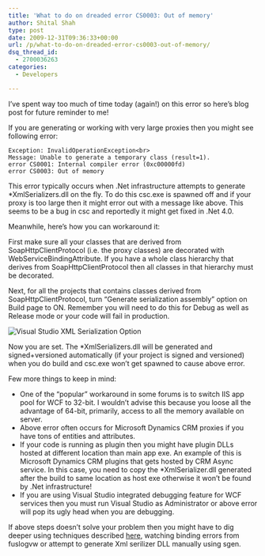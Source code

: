 ```yaml
---
title: 'What to do on dreaded error CS0003: Out of memory'
author: Shital Shah
type: post
date: 2009-12-31T09:36:33+00:00
url: /p/what-to-do-on-dreaded-error-cs0003-out-of-memory/
dsq_thread_id:
  - 2700036263
categories:
  - Developers

---
```

I’ve spent way too much of time today (again!) on this error so here’s blog post for future reminder to me!

If you are generating or working with very large proxies then you might see following error:

<pre class="code-block code-text"><code class="no-highlight">Exception: InvalidOperationException&lt;br>
Message: Unable to generate a temporary class (result=1).
error CS0001: Internal compiler error (0xc00000fd)
error CS0003: Out of memory</code></pre>

This error typically occurs when .Net infrastructure attempts to generate *XmlSerializers.dll on the fly. To do this csc.exe is spawned off and if your proxy is too large then it might error out with a message like above. This seems to be a bug in csc and reportedly it might get fixed in .Net 4.0.

Meanwhile, here’s how you can workaround it:

First make sure all your classes that are derived from SoapHttpClientProtocol (i.e. the proxy classes) are decorated with WebServiceBindingAttribute. If you have a whole class hierarchy that derives from SoapHttpClientProtocol then all classes in that hierarchy must be decorated.

Next, for all the projects that contains classes derived from SoapHttpClientProtocol, turn “Generate serialization assembly” option on Build page to ON. Remember you will need to do this for Debug as well as Release mode or your code will fail in production.


![Visual Studio XML Serialization Option][1] 

Now you are set. The *XmlSerializers.dll will be generated and signed+versioned automatically (if your project is signed and versioned) when you do build and csc.exe won’t get spawned to cause above error.

Few more things to keep in mind:

  * One of the “popular” workaround in some forums is to switch IIS app pool for WCF to 32-bit. I wouldn’t advise this because you loose all the advantage of 64-bit, primarily, access to all the memory available on server.
  * Above error often occurs for Microsoft Dynamics CRM proxies if you have tons of entities and attributes.
  * If your code is running as plugin then you might have plugin DLLs hosted at different location than main app exe. An example of this is Microsoft Dynamics CRM plugins that gets hosted by CRM Async service. In this case, you need to copy the *XmlSerializer.dll generated after the build to same location as host exe otherwise it won’t be found by .Net infrastructure!
  * If you are using Visual Studio integrated debugging feature for WCF services then you must run Visual Studio as Administrator or above error will pop its ugly head when you are debugging.

If above steps doesn’t solve your problem then you might have to dig deeper using techniques described [here][2], watching binding errors from fuslogvw or attempt to generate Xml serilizer DLL manually using sgen.

 [1]: /images/posts/2009/12/clip_image002_2.jpg
 [2]: http://blog.bits-in-motion.com/2009/11/xmlserializers-moduleversionid-ilmerge.html